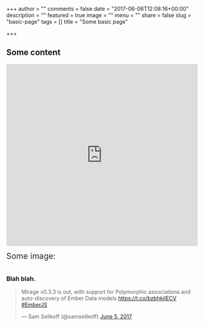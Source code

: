 +++
author = ""
comments = false
date = "2017-06-06T12:08:16+00:00"
description = ""
featured = true
image = ""
menu = ""
share = false
slug = "basic-page"
tags = []
title = "Some basic page"

+++
## Some content

<iframe width="100%" height="480px" src="https://player.vimeo.com/video/146022717" frameborder="0" allowfullscreen="" async="" preload=""></iframe>

<span style="color: rgb(40, 40, 40); font-size: 1.5em; word-spacing: 0.5px;">Some image:</span>

<img src="/uploads/2017/06/06/57041529-zoidberg-wallpapers.jpg" alt="" class=" forestry--none" style="float: none;">

### <span style="color: rgb(25, 25, 25); font-size: 1rem;">Blah blah.</span>

<blockquote class="twitter-tweet" data-lang="en"><p lang="en" dir="ltr">Mirage v0.3.3 is out, with support for Polymorphic associations and auto-discovery of Ember Data models&nbsp;<a href="https://t.co/bzbhkjIECV">https://t.co/bzbhkjIECV</a> <a href="https://twitter.com/hashtag/EmberJS?src=hash">#EmberJS</a></p>— Sam Selikoff (@samselikoff) <a href="https://twitter.com/samselikoff/status/871868122764128260">June 5, 2017</a></blockquote> <script type="null"></script>